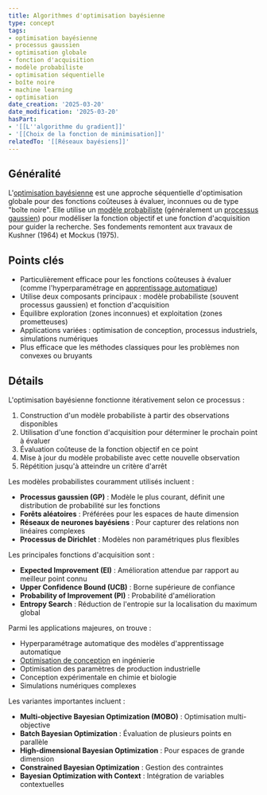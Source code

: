 ```yaml
---
title: Algorithmes d'optimisation bayésienne
type: concept
tags:
- optimisation bayésienne
- processus gaussien
- optimisation globale
- fonction d'acquisition
- modèle probabiliste
- optimisation séquentielle
- boîte noire
- machine learning
- optimisation
date_creation: '2025-03-20'
date_modification: '2025-03-20'
hasPart:
- '[[L''algorithme du gradient]]'
- '[[Choix de la fonction de minimisation]]'
relatedTo: '[[Réseaux bayésiens]]'
---
```

## Généralité

L'[optimisation bayésienne](https://fr.wikipedia.org/wiki/Optimisation_bay%C3%A9sienne) est une approche séquentielle d'optimisation globale pour des fonctions coûteuses à évaluer, inconnues ou de type "boîte noire". Elle utilise un [modèle probabiliste](https://fr.wikipedia.org/wiki/Mod%C3%A8le_probabiliste) (généralement un [processus gaussien](https://fr.wikipedia.org/wiki/Processus_gaussien)) pour modéliser la fonction objectif et une fonction d'acquisition pour guider la recherche. Ses fondements remontent aux travaux de Kushner (1964) et Mockus (1975).

## Points clés

- Particulièrement efficace pour les fonctions coûteuses à évaluer (comme l'hyperparamétrage en [apprentissage automatique](https://fr.wikipedia.org/wiki/Apprentissage_automatique))
- Utilise deux composants principaux : modèle probabiliste (souvent processus gaussien) et fonction d'acquisition
- Équilibre exploration (zones inconnues) et exploitation (zones prometteuses)
- Applications variées : optimisation de conception, processus industriels, simulations numériques
- Plus efficace que les méthodes classiques pour les problèmes non convexes ou bruyants

## Détails

L'optimisation bayésienne fonctionne itérativement selon ce processus :
1. Construction d'un modèle probabiliste à partir des observations disponibles
2. Utilisation d'une fonction d'acquisition pour déterminer le prochain point à évaluer
3. Évaluation coûteuse de la fonction objectif en ce point
4. Mise à jour du modèle probabiliste avec cette nouvelle observation
5. Répétition jusqu'à atteindre un critère d'arrêt

Les modèles probabilistes couramment utilisés incluent :
- **Processus gaussien (GP)** : Modèle le plus courant, définit une distribution de probabilité sur les fonctions
- **Forêts aléatoires** : Préférées pour les espaces de haute dimension
- **Réseaux de neurones bayésiens** : Pour capturer des relations non linéaires complexes
- **Processus de Dirichlet** : Modèles non paramétriques plus flexibles

Les principales fonctions d'acquisition sont :
- **Expected Improvement (EI)** : Amélioration attendue par rapport au meilleur point connu
- **Upper Confidence Bound (UCB)** : Borne supérieure de confiance
- **Probability of Improvement (PI)** : Probabilité d'amélioration
- **Entropy Search** : Réduction de l'entropie sur la localisation du maximum global

Parmi les applications majeures, on trouve :
- Hyperparamétrage automatique des modèles d'apprentissage automatique
- [Optimisation de conception](https://fr.wikipedia.org/wiki/Optimisation_de_la_conception) en ingénierie
- Optimisation des paramètres de production industrielle
- Conception expérimentale en chimie et biologie
- Simulations numériques complexes

Les variantes importantes incluent :
- **Multi-objective Bayesian Optimization (MOBO)** : Optimisation multi-objective
- **Batch Bayesian Optimization** : Évaluation de plusieurs points en parallèle
- **High-dimensional Bayesian Optimization** : Pour espaces de grande dimension
- **Constrained Bayesian Optimization** : Gestion des contraintes
- **Bayesian Optimization with Context** : Intégration de variables contextuelles